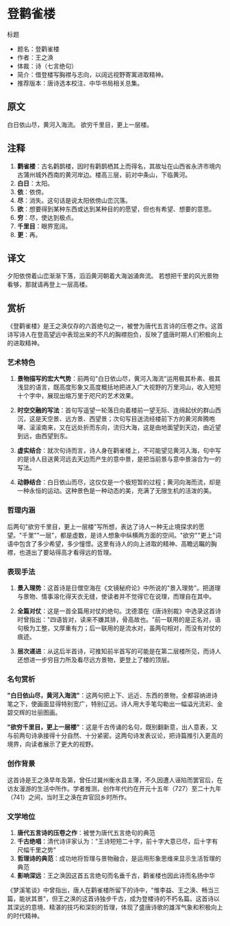 <!--
 * @Author: ylmzfun ylmzfun@163.com
 * @Date: 2025-10-01 18:06:34
 * @LastEditors: ylmzfun ylmzfun@163.com
 * @LastEditTime: 2025-10-03 20:41:00
 * @FilePath: /poetry/诗词/唐诗/登鹳雀楼.md
 * @Description: 这是默认设置,请设置`customMade`, 打开koroFileHeader查看配置 进行设置: https://github.com/OBKoro1/koro1FileHeader/wiki/%E9%85%8D%E7%BD%AE
-->

# 登鹳雀楼

标题
- 题名：登鹳雀楼
- 作者：王之涣
- 体裁：诗（七言绝句）
- 简介：借登楼写胸襟与志向，以阔远视野寄寓进取精神。
- 推荐版本：唐诗选本校注、中华书局相关总集。

## 原文

白日依山尽，黄河入海流。
欲穷千里目，更上一层楼。

## 注释

1. **鹳雀楼**：古名鹳鹊楼，因时有鹳鹊栖其上而得名，其故址在山西省永济市境内古蒲州城外西南的黄河岸边。楼高三层，前对中条山，下临黄河。
2. **白日**：太阳。
3. **依**：依傍。
4. **尽**：消失。这句话是说太阳依傍山峦沉落。
5. **欲**：想要得到某种东西或达到某种目的的愿望，但也有希望、想要的意思。
6. **穷**：尽，使达到极点。
7. **千里目**：眼界宽阔。
8. **更**：再。

## 译文

夕阳依傍着山峦渐渐下落，滔滔黄河朝着大海汹涌奔流。
若想把千里的风光景物看够，那就请再登上一层高楼。

## 赏析

《登鹳雀楼》是王之涣仅存的六首绝句之一，被誉为唐代五言诗的压卷之作。这首诗写诗人在登高望远中表现出来的不凡的胸襟抱负，反映了盛唐时期人们积极向上的进取精神。

### 艺术特色

1. **景物描写的宏大气势**：前两句"白日依山尽，黄河入海流"运用极其朴素、极其浅显的语言，既高度形象又高度概括地把进入广大视野的万里河山，收入短短十个字中，展现出缩万里于咫尺的艺术效果。

2. **时空交融的写法**：首句写遥望一轮落日向着楼前一望无际、连绵起伏的群山西沉，这是天空景、远方景、西望景；次句写目送流经楼前下方的黄河奔腾咆哮、滚滚南来，又在远处折而东向，流归大海，这是由地面望到天边，由近望到远，由西望到东。

3. **虚实结合**：就次句诗而言，诗人身在鹳雀楼上，不可能望见黄河入海，句中写的是诗人目送黄河远去天边而产生的意中景，是把当前景与意中景溶合为一的写法。

4. **动静结合**：白日依山而尽，这仅仅是一个极短暂的过程；黄河向海而流，却是一种永恒的运动。这种景色是一种动态的美，充满了无限生机的活泼的美。

### 哲理内涵

后两句"欲穷千里目，更上一层楼"写所想，表达了诗人一种无止境探求的愿望。"千里""一层"，都是虚数，是诗人想象中纵横两方面的空间。"欲穷""更上"词语中包含了多少希望，多少憧憬。这里有诗人的向上进取的精神、高瞻远瞩的胸襟，也道出了要站得高才看得远的哲理。

### 表现手法

1. **景入理势**：这首诗是日僧空海在《文镜秘府论》中所说的"景入理势"。把道理与景物、情事溶化得天衣无缝，使读者并不觉得它在说理，而理自在其中。

2. **全篇对仗**：这是一首全篇用对仗的绝句。沈德潜在《唐诗别裁》中选录这首诗时曾指出："四语皆对，读来不嫌其排，骨高故也。"前一联用的是正名对，语句极为工整，又厚重有力；后一联用的是流水对，虽两句相对，而没有对仗的痕迹。

3. **层次递进**：从这后半首诗，可推知前半首写的可能是在第二层楼所见，而诗人还想进一步穷目力所及看尽远方景物，更登上了楼的顶层。

### 名句赏析

**"白日依山尽，黄河入海流"**：这两句把上下、远近、东西的景物，全都容纳进诗笔之下，使画面显得特别宽广，特别辽远。诗人用大手笔勾勒出一幅溢光流彩、金碧交辉的壮丽图画。

**"欲穷千里目，更上一层楼"**：这是千古传诵的名句，既别翻新意，出人意表，又与前两句诗承接得十分自然、十分紧密。这两句诗发表议论，把诗篇推引入更高的境界，向读者展示了更大的视野。

### 创作背景

这首诗是王之涣早年及第，曾任过冀州衡水县主薄，不久因遭人诬陷而罢官后，在访友漫游的生活中所作。学者推测，创作年代约在开元十五年（727）至二十九年（741）之间，当时王之涣在弃官回乡时所作。

### 文学地位

1. **唐代五言诗的压卷之作**：被誉为唐代五言绝句的典范
2. **千古绝唱**：清代诗评家认为："王诗短短二十字，前十字大意已尽，后十字有尺幅千里之势"
3. **哲理诗的典范**：成功地将哲理与景物融合，是运用形象思维来显示生活哲理的典范
4. **影响深远**：王之涣因这首五言绝句而名垂千古，鹳雀楼也因此诗而名扬中华

《梦溪笔谈》中曾指出，唐人在鹳雀楼所留下的诗中，"惟李益、王之涣、畅当三篇，能状其景"，但王之涣的这首诗独步千古，成为登楼诗的不朽名篇。这首诗以其深远的意境、精湛的技巧和深刻的哲理，体现了盛唐诗歌的雄浑气象和积极向上的时代精神。
